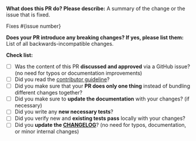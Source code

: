 **What does this PR do? Please describe:**
A summary of the change or the issue that is fixed.

Fixes #{issue number}

**Does your PR introduce any breaking changes? If yes, please list them:**
List of all backwards-incompatible changes.

**Check list:**
- [ ] Was the content of this PR **discussed and approved** via a GitHub issue? (no need for typos or documentation improvements)
- [ ] Did you read the [contributor guideline](https://github.com/facebookresearch/fairseq2/blob/main/CONTRIBUTING.md)?
- [ ] Did you make sure that your **PR does only one thing** instead of bundling different changes together?
- [ ] Did you make sure to **update the documentation** with your changes? (if necessary)
- [ ] Did you write any **new necessary tests**?
- [ ] Did you verify new and **existing tests pass** locally with your changes?
- [ ] Did you **update the [CHANGELOG](https://github.com/facebookresearch/fairseq2/blob/main/CHANGELOG.md)**? (no need for typos, documentation, or minor internal changes)
